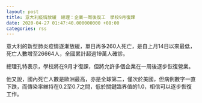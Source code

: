 ```yaml
---
layout: post
title: 意大利疫情放緩　總理：企業一周後復工　學校9月復課
date: 2020-04-27 01:47:40.000000000 +08:00
categories: rss
---
```


意大利的新型肺炎疫情逐漸放緩，單日再多260人死亡，是自上月14日以來最低，死亡人數增至26664人，全國累計超過19萬人確診。

總理孔特表示，學校將在9月才復課，但將允許多個企業在一周後逐步恢復營業。

他又說，國內死亡人數是歐洲最高，亦是全球第二，僅次於美國，但病例數字一直下跌，而傳染率維持在0.2至0.7之間，低於關鍵臨界值的1.0，相信可以逐步恢復工作。
